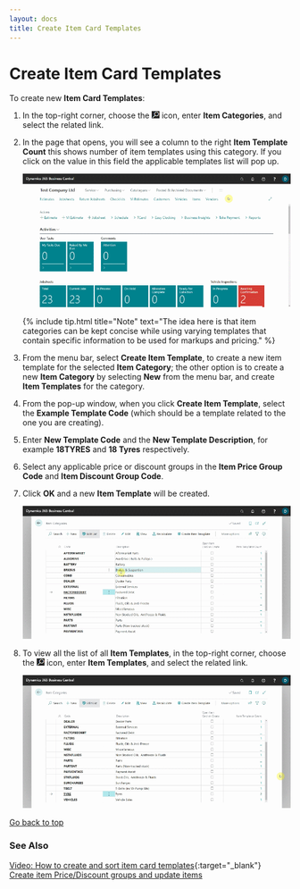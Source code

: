 ```yaml
---
layout: docs
title: Create Item Card Templates
---
```


<a name="top"></a>

# Create Item Card Templates
To create new **Item Card Templates**:
1. In the top-right corner, choose the ![](media/search_icon.png) icon, enter **Item Categories**, and select the related link. 
2. In the page that opens, you will see a column to the right **Item Template Count** this shows number of item templates using this category. If you click on the value in this field the applicable templates list will pop up.

   ![](media/garagehive-create-item-template1.gif)
   

   {% include tip.html title="Note" text="The idea here is that item categories can be kept concise while using varying templates that contain specific information to be used for markups and pricing." %}

3. From the menu bar, select **Create Item Template**, to create a new item template for the selected **Item Category**; the other option is to create a new **Item Category** by selecting **New** from the menu bar, and create **Item Templates** for the category.
4. From the pop-up window, when you click **Create Item Template**, select the **Example Template Code** (which should be a template related to the one you are creating).
5. Enter **New Template Code** and the **New Template Description**, for example **18TYRES** and **18 Tyres** respectively.
6. Select any applicable price or discount groups in the **Item Price Group Code** and **Item Discount Group Code**.
7. Click **OK** and a new **Item Template** will be created.

   ![](media/garagehive-create-item-template2.gif)

8. To view all the list of all **Item Templates**, in the top-right corner, choose the ![](media/search_icon.png) icon, enter **Item Templates**, and select the related link.

   ![](media/garagehive-create-item-template3.gif)


[Go back to top](#top)

### See Also 

[Video: How to create and sort item card templates](https://www.youtube.com/watch?v=mbS2QuaEagE){:target="_blank"} \
[Create item Price/Discount groups and update items](/docs/item-price-discount-groups.html "Create item Price/Discount groups and update items") 
